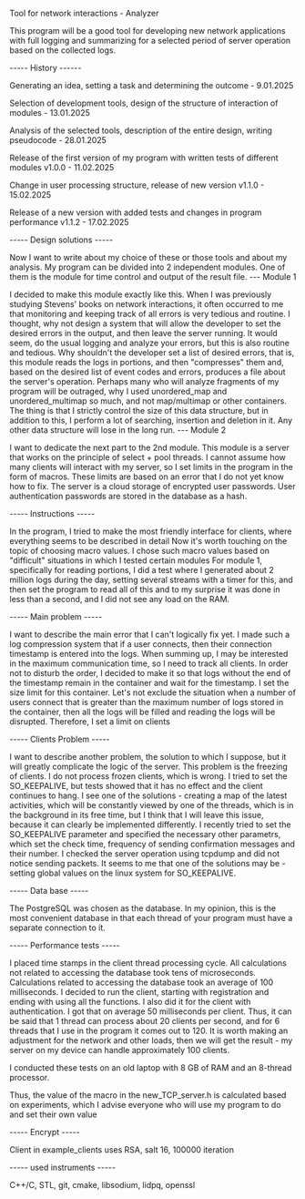 Tool for network interactions - Analyzer

This program will be a good tool for developing new network applications with full logging and summarizing for a selected period of server operation based on the collected logs.

----- History ------

Generating an idea, setting a task and determining the outcome - 9.01.2025

Selection of development tools, design of the structure of interaction of modules - 13.01.2025

Analysis of the selected tools, description of the entire design, writing pseudocode - 28.01.2025

Release of the first version of my program with written tests of different modules v1.0.0 - 11.02.2025

Change in user processing structure, release of new version v1.1.0 - 15.02.2025

Release of a new version with added tests and changes in program performance v1.1.2 - 17.02.2025

----- Design solutions -----

Now I want to write about my choice of these or those tools and about my analysis.
My program can be divided into 2 independent modules. One of them is the module for time control and output of the result file.
--- Module 1

I decided to make this module exactly like this. When I was previously studying Stevens' books on network interactions, it often occurred to me that monitoring and keeping track of all errors is very tedious and routine. I thought, why not design a system that will allow the developer to set the desired errors in the output, and then leave the server running. It would seem, do the usual logging and analyze your errors, but this is also routine and tedious. Why shouldn't the developer set a list of desired errors, that is, this module reads the logs in portions, and then "compresses" them and, based on the desired list of event codes and errors, produces a file about the server's operation. Perhaps many who will analyze fragments of my program will be outraged, why I used unordered_map and unordered_multimap so much, and not map/multimap or other containers. The thing is that I strictly control the size of this data structure, but in addition to this, I perform a lot of searching, insertion and deletion in it. Any other data structure will lose in the long run.
--- Module 2

I want to dedicate the next part to the 2nd module. This module is a server that works on the principle of select + pool threads. I cannot assume how many clients will interact with my server, so I set limits in the program in the form of macros. These limits are based on an error that I do not yet know how to fix.
The server is a cloud storage of encrypted user passwords. User authentication passwords are stored in the database as a hash.

----- Instructions -----

In the program, I tried to make the most friendly interface for clients, where everything seems to be described in detail
Now it's worth touching on the topic of choosing macro values. I chose such macro values ​​based on "difficult" situations in which I tested certain modules
For module 1, specifically for reading portions, I did a test where I generated about 2 million logs during the day, setting several streams with a timer for this, and then set the program to read all of this and to my surprise it was done in less than a second, and I did not see any load on the RAM.

----- Main problem -----

I want to describe the main error that I can't logically fix yet. I made such a log compression system that if a user connects, then their connection timestamp is entered into the logs. When summing up, I may be interested in the maximum communication time, so I need to track all clients. In order not to disturb the order, I decided to make it so that logs without the end of the timestamp remain in the container and wait for the timestamp. I set the size limit for this container. Let's not exclude the situation when a number of users connect that is greater than the maximum number of logs stored in the container, then all the logs will be filled and reading the logs will be disrupted. Therefore, I set a limit on clients

----- Clients Problem -----

I want to describe another problem, the solution to which I suppose, but it will greatly complicate the logic of the server. This problem is the freezing of clients. I do not process frozen clients, which is wrong. I tried to set the SO_KEEPALIVE, but tests showed that it has no effect and the client continues to hang. I see one of the solutions - creating a map of the latest activities, which will be constantly viewed by one of the threads, which is in the background in its free time, but I think that I will leave this issue, because it can clearly be implemented differently.
I recently tried to set the SO_KEEPALIVE parameter and specified the necessary other parametrs, which set the check time, frequency of sending confirmation messages and their number. I checked the server operation using tcpdump and did not notice sending packets. It seems to me that one of the solutions may be - setting global values ​​on the linux system for SO_KEEPALIVE.

----- Data base -----

The PostgreSQL was chosen as the database. In my opinion, this is the most convenient database in that each thread of your program must have a separate connection to it.

----- Performance tests -----

I placed time stamps in the client thread processing cycle. All calculations not related to accessing the database took tens of microseconds. Calculations related to accessing the database took an average of 100 milliseconds. I decided to run the client, starting with registration and ending with using all the functions. I also did it for the client with authentication. I got that on average 50 milliseconds per client. Thus, it can be said that 1 thread can process about 20 clients per second, and for 6 threads that I use in the program it comes out to 120. It is worth making an adjustment for the network and other loads, then we will get the result - my server on my device can handle approximately 100 clients.

I conducted these tests on an old laptop with 8 GB of RAM and an 8-thread processor.

Thus, the value of the macro in the new_TCP_server.h is calculated based on experiments, which I advise everyone who will use my program to do and set their own value

----- Encrypt -----

Client in example_clients uses RSA, salt 16, 100000 iteration

----- used instruments -----

C++/C, STL, git, cmake, libsodium, lidpq, openssl